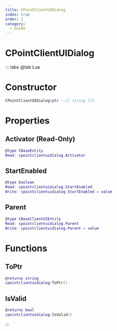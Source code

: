 ```yaml
---
title: CPointClientUIDialog
index: true
order: 2
category:
  - Guide
---
```


# CPointClientUIDialog

::: tabs
@tab Lua
# Constructor
```lua
CPointClientUIDialog(ptr --[[ string ]])
```
# Properties
## Activator (Read-Only)
```lua
@type CBaseEntity
Read: cpointclientuidialog.Activator
```
## StartEnabled 
```lua
@type boolean
Read: cpointclientuidialog.StartEnabled
Write: cpointclientuidialog.StartEnabled = value
```
## Parent 
```lua
@type CBaseClientUIEntity
Read: cpointclientuidialog.Parent
Write: cpointclientuidialog.Parent = value
```
# Functions
## ToPtr
```lua
@returns string
cpointclientuidialog:ToPtr()
```
## IsValid
```lua
@returns bool
cpointclientuidialog:IsValid()
```

:::